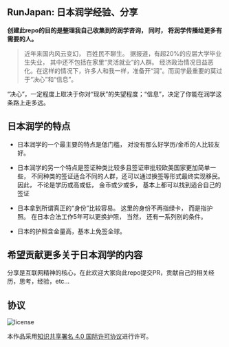 ## RunJapan: 日本润学经验、分享

**创建此repo的目的是整理我自己收集到的润学咨询， 同时， 将润学传播给更多有需要的人。**

> 近年来国内风云变幻， 百姓民不聊生。 据报道，有超20%的应届大学毕业生失业， 其中还不包括在家里“灵活就业”的人群。 经济政治情况日益恶化。在这样的情况下，许多人和我一样，准备开“润”。而润学最重要的莫过于“决心”和“信息”。

“决心”，一定程度上取决于你对“现状”的失望程度；“信息”，决定了你能在润学这条路上走多远。



## 日本润学的特点

- 日本润学的一个最主要的特点是低门槛， 对没有那么好学历/金币的人比较友好。

- 日本润学的另一个特点是签证种类比较多且签证审批较欧美国家更加简单一些， 不同种类的签证适合不同的人群，还可以通过换签等形式最终实现移民。因此， 不论是学历或高或低， 金币或少或多， 基本上都可以找到适合自己的签证

- 日本拿到所谓真正的“身份”比较容易。 这里的身份不再指绿卡， 而是指护照。 在日本合法工作5年可以更换护照， 当然， 还有一系列别的条件。

- 日本的护照含金量高，基本上免签全球。



## 希望贡献更多关于日本润学的内容

分享是互联网精神的核心，在此欢迎大家向此repo提交PR，贡献自己的相关经历，思考，经验，etc...



## 协议
![license](https://i.creativecommons.org/l/by-sa/4.0/88x31.png "license")

本作品采用[知识共享署名 4.0 国际许可协议](https://creativecommons.org/licenses/by-sa/4.0/deed.zh)进行许可。 

